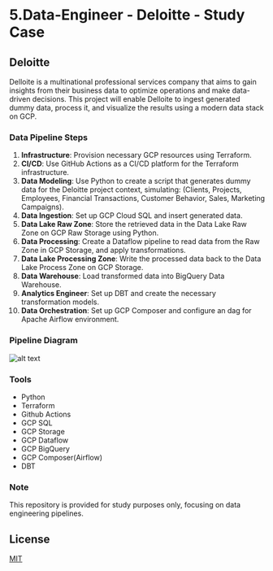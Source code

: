 # 5.Data-Engineer - Deloitte - Study Case

## Deloitte

Delloite is a multinational professional services company that aims to gain insights from their business data to optimize operations and make data-driven decisions. This project will enable Delloite to ingest generated dummy data, process it, and visualize the results using a modern data stack on GCP.

### Data Pipeline Steps

1. **Infrastructure**: Provision necessary GCP resources using Terraform.
2. **CI/CD**: Use GitHub Actions as a CI/CD platform for the Terraform infrastructure.
3. **Data Modeling**: Use Python to create a script that generates dummy data for the Deloitte project context, simulating: (Clients, Projects, Employees, Financial Transactions, Customer Behavior, Sales, Marketing Campaigns).
4. **Data Ingestion**: Set up GCP Cloud SQL and insert generated data.
5. **Data Lake Raw Zone**: Store the retrieved data in the Data Lake Raw Zone on GCP Raw Storage using Python.
6. **Data Processing**: Create a Dataflow pipeline to read data from the Raw Zone in GCP Storage, and apply transformations.
7. **Data Lake Processing Zone**: Write the processed data back to the Data Lake Process Zone on GCP Storage.
8. **Data Warehouse**: Load transformed data into BigQuery Data Warehouse.
9. **Analytics Engineer**: Set up DBT and create the necessary transformation models.
10. **Data Orchestration**:  Set up GCP Composer and configure an dag for Apache Airflow environment.

### Pipeline Diagram

![alt text](https://github.com/makima0499/5.Data-Engineer/blob/main/5.DataPipeline.png)

### Tools

* Python
* Terraform
* Github Actions
* GCP SQL
* GCP Storage
* GCP Dataflow
* GCP BigQuery
* GCP Composer(Airflow)
* DBT

### Note

This repository is provided for study purposes only, focusing on data engineering pipelines.

## License

[MIT](https://choosealicense.com/licenses/mit/)
